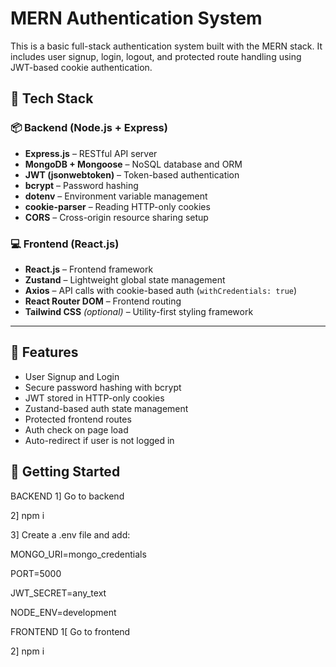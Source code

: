 # MERN Authentication System

This is a basic full-stack authentication system built with the MERN stack. It includes user signup, login, logout, and protected route handling using JWT-based cookie authentication.

## 🔧 Tech Stack

### 📦 Backend (Node.js + Express)

- **Express.js** – RESTful API server
- **MongoDB + Mongoose** – NoSQL database and ORM
- **JWT (jsonwebtoken)** – Token-based authentication
- **bcrypt** – Password hashing
- **dotenv** – Environment variable management
- **cookie-parser** – Reading HTTP-only cookies
- **CORS** – Cross-origin resource sharing setup

### 💻 Frontend (React.js)

- **React.js** – Frontend framework
- **Zustand** – Lightweight global state management
- **Axios** – API calls with cookie-based auth (`withCredentials: true`)
- **React Router DOM** – Frontend routing
- **Tailwind CSS** *(optional)* – Utility-first styling framework

---

## 🔐 Features

- User Signup and Login
- Secure password hashing with bcrypt
- JWT stored in HTTP-only cookies
- Zustand-based auth state management
- Protected frontend routes
- Auth check on page load
- Auto-redirect if user is not logged in

## 🚀 Getting Started
BACKEND
1] Go to backend

2] npm i

3] Create a .env file and add:

MONGO_URI=mongo_credentials

PORT=5000

JWT_SECRET=any_text

NODE_ENV=development

FRONTEND
1[ Go to frontend

2] npm i



